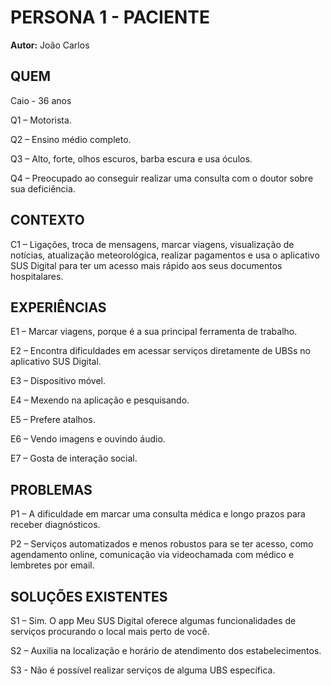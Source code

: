 # PERSONA 1 - PACIENTE

**Autor:** João Carlos

## QUEM
Caio - 36 anos

Q1 – Motorista.

Q2 – Ensino médio completo.

Q3 – Alto, forte, olhos escuros, barba escura e usa óculos.

Q4 – Preocupado ao conseguir realizar uma consulta com o doutor sobre sua
deficiência.

## CONTEXTO

C1 – Ligações, troca de mensagens, marcar viagens, visualização de notícias,
atualização meteorológica, realizar pagamentos e usa o aplicativo SUS Digital para ter um acesso mais rápido aos seus documentos hospitalares.

## EXPERIÊNCIAS

E1 – Marcar viagens, porque é a sua principal ferramenta de trabalho.

E2 – Encontra dificuldades em acessar serviços diretamente de UBSs no aplicativo SUS Digital.

E3 – Dispositivo móvel.

E4 – Mexendo na aplicação e pesquisando.

E5 – Prefere atalhos.

E6 – Vendo imagens e ouvindo áudio.

E7 – Gosta de interação social.

## PROBLEMAS

P1 – A dificuldade em marcar uma consulta médica e longo prazos para
receber diagnósticos.

P2 – Serviços automatizados e menos robustos para se ter acesso, como
agendamento online, comunicação via videochamada com médico e lembretes
por email.

## SOLUÇÕES EXISTENTES

S1 – Sim. O app Meu SUS Digital oferece algumas funcionalidades de serviços
procurando o local mais perto de você.

S2 – Auxilia na localização e horário de atendimento dos estabelecimentos.

S3 - Não é possível realizar serviços de alguma UBS específica.

